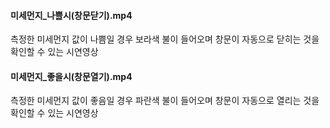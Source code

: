 #### 미세먼지_나쁠시(창문닫기).mp4<br>
측정한 미세먼지 값이 나쁨일 경우 보라색 불이 들어오며 창문이 자동으로 닫히는 것을 확인할 수 있는 시연영상<br>

#### 미세먼지_좋을시(창문열기).mp4<br>
측정한 미세먼지 값이 좋음일 경우 파란색 불이 들어오며 창문이 자동으로 열리는 것을 확인할 수 있는 시연영상<br>